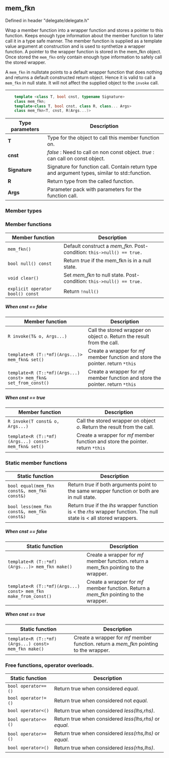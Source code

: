 ## mem_fkn

Defined in header "delegate/delegate.h"

Wrap a member function into a wrapper function and stores a pointer to this function.
Keeps enough type information about the member function to later call it in a 
type safe manner.
The member function is supplied as a template value argument at construction and is used to synthetize a wrapper function. A pointer to the wrapper function is stored in the mem_fkn object.
Once stored the `mem_fkn` only contain enough type information to safely call the stored wrapper.

A `mem_fkn` in nullstate points to a default wrapper function that does nothing and returns 
a default constructed return object. Hence it is valid to call a `mem_fkn` in null state. It will not affect the supplied object to the `invoke` call.

---

``` cpp
    template <class T, bool cnst, typename Signature> 
    class mem_fkn;
    template<class T, bool cnst, class R, class... Args>
    class mem_fkn<T, cnst, R(Args...)> 
```

| Type parameters | Description
| --- | ---
| **T** | Type for the object to call this member function on.
| **cnst** | *false* : Need to call on non const object. *true* : can call on const object.
| **Signature** | Signature for function call. Contain return type and argument types, similar to std::function.
| **R** | Return type from the called function.
| **Args** | Parameter pack with parameters for the function call.

### Member types

### Member functions

| Member function |  Description
| --- | ---
| `mem_fkn()` | Default construct a *mem_fkn*. Post-condition: `this->null() == true.`
| `bool null() const` | Return _true_ if the mem_fkn is in a null state.
| `void clear()`| Set *mem_fkn* to null state. Post-condition: `this->null() == true.`
| `explicit operator bool() const`| Return `!null()`

##### When cnst == false

| Member function |  Description
| --- | ---
| `R invoke(T& o, Args...)`| Call the stored wrapper on object _o_. Return the result from the call.
| `template<R (T::*mf)(Args...)> mem_fkn& set()` | Create a wrapper for *mf* member function and store the pointer. return `*this`
| `template<R (T::*mf)(Args...) const> mem_fkn& set_from_const()` | Create a wrapper for *mf* member function and store the pointer. return `*this`

##### When cnst == true

| Member function |  Description
| --- | ---
| `R invoke(T const& o, Args...)`| Call the stored wrapper on object _o_. Return the result from the call.
| `template<R (T::*mf)(Args...) const> mem_fkn& set()` | Create a wrapper for *mf* member function and store the pointer. return `*this`

### Static member functions

| Static function |  Description
| --- | ---
| `bool equal(mem_fkn const&, mem_fkn const&)` | Return _true_ if both arguments point to the same wrapper function or both are in null state.
| `bool less(mem_fkn const&, mem_fkn const&)` | Return _true_ if the _lhs_ wrapper function is < the _rhs_ wrapper function. The null state is < all stored wrappers.

##### When cnst == false

| Static function |  Description
| --- | ---
| `template<R (T::*mf)(Args...)> mem_fkn make()` | Create a wrapper for *mf* member function.  return a mem_fkn pointing to the wrapper.
| `template<R (T::*mf)(Args...) const> mem_fkn make_from_const()` | Create a wrapper for *mf* member function. Return a *mem_fkn* pointing to the wrapper.

##### When cnst == true

| Static function |  Description
| --- | ---
| `template<R (T::*mf)(Args...) const> mem_fkn make()` |Create a wrapper for *mf* member function.  return a *mem_fkn* pointing to the wrapper.

### Free functions, operator overloads.

| Static function |  Description
| --- | ---
| `bool operator==()` | Return true when considered *equal*.
| `bool operator!=()` | Return true when considered not *equal*.
| `bool operator<()` | Return true when considered *less(lhs,rhs)*.
| `bool operator<=()` | Return true when considered *less(lhs,rhs)* or *equal*.
| `bool operator>=()` | Return true when considered *less(rhs,lhs)* or *equal*.
| `bool operator>()` | Return true when considered *less(rhs,lhs)*.
